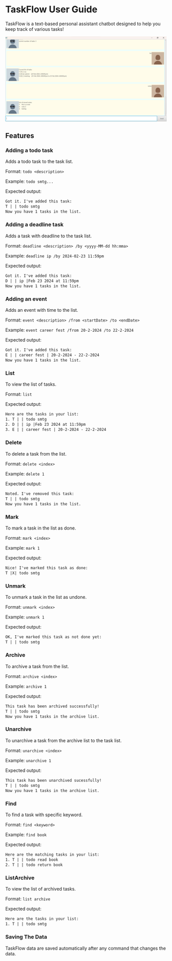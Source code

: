 # TaskFlow User Guide

TaskFlow is a text-based personal assistant chatbot designed to help you keep track of various tasks!

![Screenshot of the product](/Ui.png)

## Features 

### Adding a todo task

Adds a todo task to the task list.

Format: `todo <description>`

Example: `todo smtg...`

Expected output:
```
Got it. I've added this task:
T | | todo smtg
Now you have 1 tasks in the list.
```

### Adding a deadline task 

Adds a task with deadline to the task list.

Format: `deadline <description> /by <yyyy-MM-dd hh:mma>`

Example: `deadline ip /by 2024-02-23 11:59pm`

Expected output:
```
Got it. I've added this task:
D | | ip |Feb 23 2024 at 11:59pm
Now you have 1 tasks in the list.
```

### Adding an event

Adds an event with time to the list.

Format: `event <description> /from <startDate> /to <endDate>`

Example: `event career fest /from 20-2-2024 /to 22-2-2024`

Expected output:
```
Got it. I've added this task:
E | | career fest | 20-2-2024 - 22-2-2024
Now you have 1 tasks in the list.
```

### List

To view the list of tasks.

Format: `list`

Expected output:
```
Here are the tasks in your list:
1. T | | todo smtg
2. D | | ip |Feb 23 2024 at 11:59pm
3. E | | career fest | 20-2-2024 - 22-2-2024
```

### Delete

To delete a task from the list.

Format: `delete <index>`

Example: `delete 1`

Expected output:
```
Noted. I've removed this task:
T | | todo smtg
Now you have 1 tasks in the list.
```
### Mark

To mark a task in the list as done.

Format: `mark <index>`

Example: `mark 1`

Expected output:
```
Nice! I've marked this task as done:
T |X| todo smtg
```

### Unmark

To unmark a task in the list as undone.

Format: `unmark <index>`

Example: `unmark 1`

Expected output:
```
OK, I've marked this task as not done yet:
T | | todo smtg
```

### Archive

To archive a task from the list.

Format: `archive <index>`

Example: `archive 1`

Expected output:
```
This task has been archived successfully!
T | | todo smtg
Now you have 1 tasks in the archive list.
```

### Unarchive

To unarchive a task from the archive list to the task list.

Format: `unarchive <index>`

Example: `unarchive 1`

Expected output:
```
This task has been unarchived sucessfully!
T | | todo smtg
Now you have 1 tasks in the archive list.
```

### Find

To find a task with specific keyword.

Format: `find <keyword>`

Example: `find book`

Expected output:
```
Here are the matching tasks in your list:
1. T | | todo read book
2. T | | todo return book
```

### ListArchive

To view the list of archived tasks.

Format: `list archive`

Expected output:
```
Here are the tasks in your list:
1. T | | todo smtg
```

### Saving The Data

TaskFlow data are saved automatically after any command that changes the data.